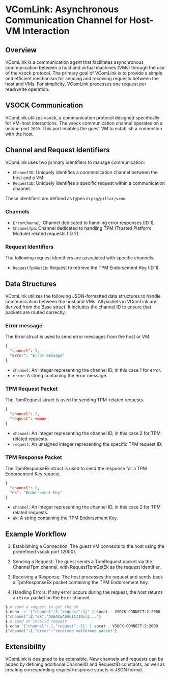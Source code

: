 # VComLink: Asynchronous Communication Channel for Host-VM Interaction

## Overview

VComLink is a communication agent that facilitates asynchronous communication between a host and virtual machines (VMs) through the use of the vsock protocol. The primary goal of VComLink is to provide a simple and efficient mechanism for sending and receiving requests between the host and VMs. For simplicity, VComLink processes one request per read/write operation.

## VSOCK Communication

VComLink utilizes vsock, a communication protocol designed specifically for VM-host interactions. The vsock communication channel operates on a unique port `2000`. This port enables the guest VM to establish a connection with the host.

## Channel and Request Identifiers

VComLink uses two primary identifiers to manage communication:

- `ChannelID`: Uniquely identifies a communication channel between the host and a VM.
- `RequestID`: Uniquely identifies a specific request within a communication channel.

These identifiers are defined as types in `pkg/pillar/vcom`.

### Channels

- `ErrorChannel`: Channel dedicated to handling error responses (ID 1).
- `ChannelTpm`: Channel dedicated to handling TPM (Trusted Platform Module) related requests (ID 2).

### Request Identifiers

The following request identifiers are associated with specific channels:

- `RequestTpmGetEk`: Request to retrieve the TPM Endorsement Key (ID 1).

## Data Structures

VComLink utilizes the following JSON-formatted data structures to handle communication between the host and VMs. All packets in VComLink are derived from the Base struct. It includes the channel ID to ensure that packets are routed correctly.

### Error message

The Error struct is used to send error messages from the host or VM.

```json
{
  "channel": 1,
  "error": "Error message"
}
```

- `channel`: An integer representing the channel ID, in this case 1 for error.
- `error`: A string containing the error message.

### TPM Request Packet

The TpmRequest struct is used for sending TPM-related requests.

```json
{
  "channel": 2,
  "request": <num>
}
```

- `channel`: An integer representing the channel ID, in this case 2 for TPM related requests.
- `request`: An unsigned integer representing the specific TPM request ID.

### TPM Response Packet

The TpmResponseEk struct is used to send the response for a TPM Endorsement Key request.

```json
{
  "channel": 2,
  "ek": "Endorsement Key"
}
```

- `channel`: An integer representing the channel ID, in this case 2 for TPM related requests.
- `ek`: A string containing the TPM Endorsement Key.

## Example Workflow

1. Establishing a Connection: The guest VM connects to the host using the predefined vsock port (2000).

2. Sending a Request: The guest sends a TpmRequest packet via the ChannelTpm channel, with RequestTpmGetEk as the request identifier.

3. Receiving a Response: The host processes the request and sends back a TpmResponseEk packet containing the TPM Endorsement Key.

4. Handling Errors: If any error occurs during the request, the host returns an Error packet on the Error channel.

```bash
$ # send a request to get the ek
$ echo -n '{"channel":2,"request":1}' | socat - VSOCK-CONNECT:2:2000
{"channel":2,"ek":"AAEACwADALIAIINxl2..."}
$ # send an invalid request
$ echo '{"channel":-1,"request":-1}' | socat - VSOCK-CONNECT:2:2000
{"channel":1,"error":"received malformed packet"}
```

## Extensibility

VComLink is designed to be extensible. New channels and requests can be added by defining additional ChannelID and RequestID constants, as well as creating corresponding request/response structs in JSON format.
